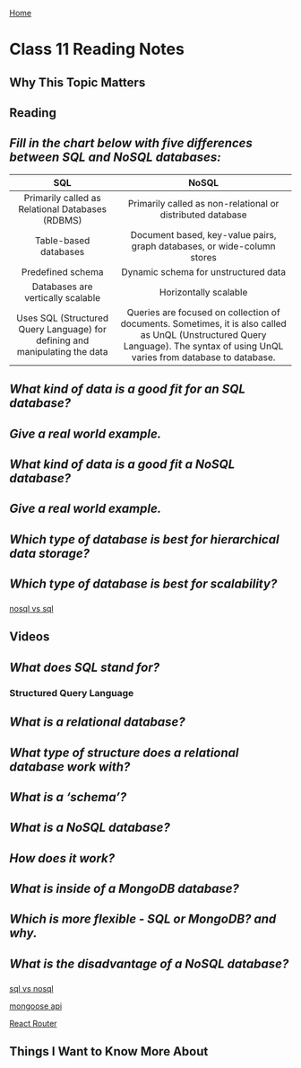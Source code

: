 [Home](https://pgmorales76.github.io/reading_notes_301/)

# Class 11 Reading Notes

## Why This Topic Matters

### 

## Reading

## *Fill in the chart below with five differences between SQL and NoSQL databases:*

| SQL          | NoSQL        |
| :---:        | :---:        |
| Primarily called as Relational Databases (RDBMS) | Primarily called as non-relational or distributed database |
| Table-based databases | Document based, key-value pairs, graph databases, or wide-column stores |
| Predefined schema | Dynamic schema for unstructured data |
| Databases are vertically scalable | Horizontally scalable |
| Uses SQL (Structured Query Language) for defining and manipulating the data | Queries are focused on collection of documents. Sometimes, it is also called as UnQL (Unstructured Query Language). The syntax of using UnQL varies from database to database. |

## *What kind of data is a good fit for an SQL database?*

###

## *Give a real world example.*

###

## *What kind of data is a good fit a NoSQL database?*

###

## *Give a real world example.*

###

## *Which type of database is best for hierarchical data storage?*

###

## *Which type of database is best for scalability?*

###

[nosql vs sql](https://www.thegeekstuff.com/2014/01/sql-vs-nosql-db/?utm_source=tuicool)

## Videos

## *What does SQL stand for?*

### Structured Query Language

## *What is a relational database?*

###

## *What type of structure does a relational database work with?*

###

## *What is a ‘schema’?*

###

## *What is a NoSQL database?*

###

## *How does it work?*

###

## *What is inside of a MongoDB database?*

###

## *Which is more flexible - SQL or MongoDB? and why.*

###

## *What is the disadvantage of a NoSQL database?*

###

[sql vs nosql](https://www.youtube.com/watch?v=ZS_kXvOeQ5Y)

[mongoose api](https://mongoosejs.com/docs/api.html#Model)

[React Router](https://reactrouter.com/web/api/BrowserRouter)

## Things I Want to Know More About

###
